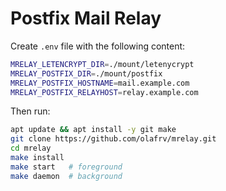 # Postfix Mail Relay

Create `.env` file with the following content:

```bash
MRELAY_LETENCRYPT_DIR=./mount/letenycrypt
MRELAY_POSTFIX_DIR=./mount/postfix
MRELAY_POSTFIX_HOSTNAME=mail.example.com
MRELAY_POSTFIX_RELAYHOST=relay.example.com
```

Then run:

```bash	
apt update && apt install -y git make
git clone https://github.com/olafrv/mrelay.git
cd mrelay
make install
make start   # foreground
make daemon  # background
```
